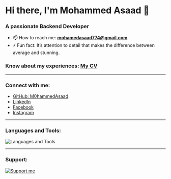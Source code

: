 # Hi there, I'm Mohammed Asaad 👋

### A passionate Backend Developer

- 📫 How to reach me: **mohamedasaad774@gmail.com**
- ⚡ Fun fact: It’s attention to detail that makes the difference between average and stunning.
  
### Know about my experiences: [My CV](#)

---

### Connect with me:
- [GitHub: M0hammedAsaad](https://github.com/M0hammedAsaad)
- [LinkedIn](#)
- [Facebook](#)
- [Instagram](#)

---

### Languages and Tools:
![Languages and Tools](https://skillicons.dev/icons?i=bootstrap,c,cpp,cs,css,docker,dotnet,git,html,js,linux,mysql,postman,python,)

---

### Support:
[![Support me](https://img.shields.io/badge/Support-bnadel-blue)](#)

